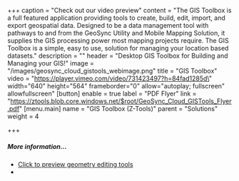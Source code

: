 +++
caption = "Check out our video preview"
content = "The GIS Toolbox is a full featured application providing tools to create, build, edit, import, and export geospatial data.  Designed to be a data management tool with pathways to and from the GeoSync Utility and Mobile Mapping Solution, it supplies the GIS processing power most mapping projects require. The GIS Toolbox is a simple, easy to use, solution for managing your location based datasets."
description = ""
header = "Desktop GIS Toolbox for Building and Managing your GIS!"
image = "/images/geosync_cloud_gistools_webimage.png"
title = "GIS Toolbox"
video = "https://player.vimeo.com/video/731423497?h=84fad1285d\" width=\"640\" height=\"564\" frameborder=\"0\" allow=\"autoplay; fullscreen\" allowfullscreen"
[button]
enable = true
label = "PDF Flyer"
link = "https://ztools.blob.core.windows.net/$root/GeoSync_Cloud_GISTools_Flyer.pdf"
[menu.main]
name = "GIS Toolbox (Z-Tools)"
parent = "Solutions"
weight = 4

+++
##### More information...

* [Click to preview geometry editing tools](https://vimeo.com/manage/folders/10037241)
*